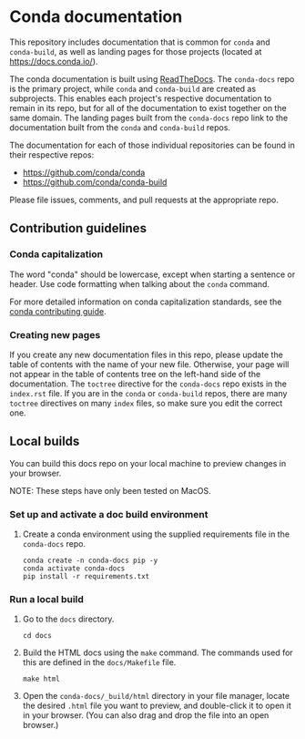 
# Conda documentation

This repository includes documentation that is common for `conda` and `conda-build`, as well as landing pages for those projects (located at https://docs.conda.io/).

The conda documentation is built using [ReadTheDocs](https://readthedocs.com/). The `conda-docs` repo is the primary project, while `conda` and `conda-build` are created as subprojects. This enables each project's respective documentation to remain in its repo, but for all of the documentation to exist together on the same domain. The landing pages built from the `conda-docs` repo link to the documentation built from the `conda` and `conda-build` repos.

The documentation for each of those individual repositories can be found in their respective repos:

- https://github.com/conda/conda
- https://github.com/conda/conda-build

Please file issues, comments, and pull requests at the appropriate repo.

## Contribution guidelines

### Conda capitalization

The word "conda" should be lowercase, except when starting a sentence or header. Use code formatting when talking about the `conda` command.

For more detailed information on conda capitalization standards, see the [conda contributing guide](https://github.com/conda/conda/blob/main/CONTRIBUTING.md#conda-capitalization-standards).

### Creating new pages

If you create any new documentation files in this repo, please update the table of contents with the name of your new file. Otherwise, your page will not appear in the table of contents tree on the left-hand side of the documentation. The `toctree` directive for the `conda-docs` repo exists in the `index.rst` file. If you are in the `conda` or `conda-build` repos, there are many `toctree` directives on many `index` files, so make sure you edit the correct one.

## Local builds

You can build this docs repo on your local machine to preview changes in your browser.

NOTE: These steps have only been tested on MacOS.

### Set up and activate a doc build environment

1. Create a conda environment using the supplied requirements file in the `conda-docs` repo.
    ```
    conda create -n conda-docs pip -y
    conda activate conda-docs
    pip install -r requirements.txt
    ```

### Run a local build

1. Go to the `docs` directory.
    ```
    cd docs
    ```

1. Build the HTML docs using the `make` command. The commands used for this are defined in the `docs/Makefile` file.
    ```
    make html
    ```

1. Open the `conda-docs/_build/html` directory in your file manager, locate the desired `.html` file you want to preview, and double-click it to open it in your browser. (You can also drag and drop the file into an open browser.)
